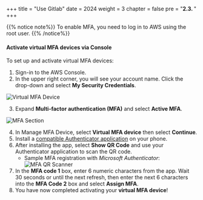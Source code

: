+++
title = "Use Gitlab"
date = 2024
weight = 3
chapter = false
pre = "<b>2.3. </b>"
+++

{{% notice note%}}
To enable MFA, you need to log in to AWS using the root user. 
{{% /notice%}}

#### Activate virtual MFA devices via Console

To set up and activate virtual MFA devices:

1. Sign-in to the AWS Console.
2. In the upper right corner, you will see your account name. Click the drop-down and select **My Security Credentials**.

![Virtual MFA Device](/images/1-account-setup/MySecurity_v1.png?width=15pc)

3. Expand **Multi-factor authentication (MFA)** and select **Active MFA**.

![MFA Section](/images/1-account-setup/MFA.png?width=90pc)

4. In Manage MFA Device, select **Virtual MFA device** then select **Continue**.
5. Install a [compatible Authenticator application](https://aws.amazon.com/iam/features/mfa/#Virtual_MFA_Applications) on your phone.
6. After installing the app, select **Show QR Code** and use your Authenticator application to scan the QR code.
   - Sample MFA registration with _Microsoft Authenticator_:
      ![MFA QR Scanner](/images/1-account-setup/MFAScannerQR.png?width=90pc)
1. In the **MFA code 1** box, enter 6 numeric characters from the app. Wait 30 seconds or until the next refresh, then enter the next 6 characters into the **MFA Code 2** box and select **Assign MFA**.
2. You have now completed activating your **virtual MFA device**!
